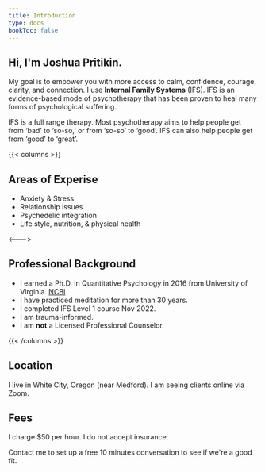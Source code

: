 ```yaml
---
title: Introduction
type: docs
bookToc: false
---
```


## Hi, I'm Joshua Pritikin.

My goal is to empower you with more access to calm, confidence,
courage, clarity, and connection. I use **Internal Family Systems**
(IFS). IFS is an evidence-based mode of psychotherapy that has been
proven to heal many forms of psychological suffering.

IFS is a full range therapy. Most psychotherapy aims to help people
get from ‘bad’ to ‘so-so,’ or from ‘so-so’ to ‘good’. IFS can also
help people get from ‘good’ to ‘great’.

{{< columns >}}

## Areas of Experise

- Anxiety & Stress
- Relationship issues
- Psychedelic integration
- Life style, nutrition, & physical health

<--->

## Professional Background

- I earned a Ph.D. in Quantitative Psychology in 2016 from University of
Virginia. [NCBI](https://www.ncbi.nlm.nih.gov/sites/myncbi/1JSuQtfn5RykSS/bibliography/56367505/public/?sort=date&direction=ascending)
- I have practiced meditation for more than 30 years.
- I completed IFS Level 1 course Nov 2022.
- I am trauma-informed.
- I am **not** a Licensed Professional Counselor.

{{< /columns >}}

## Location

I live in White City, Oregon (near Medford). I am seeing clients online via Zoom.

## Fees

I charge $50 per hour. I do not accept insurance.

Contact me to set up a free 10 minutes conversation to see if we're a good fit.
